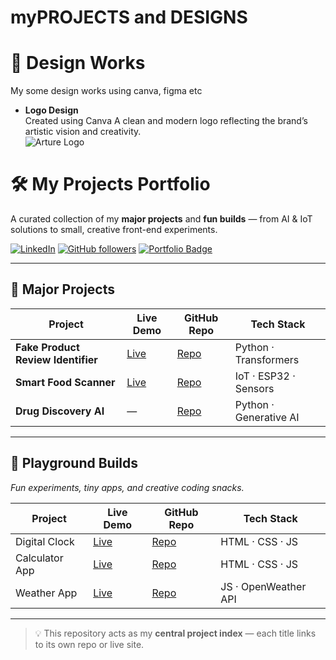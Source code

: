 # myPROJECTS and DESIGNS

# 🎨 Design Works
  My some design works using canva, figma etc
 
  - **Logo Design**  
  Created using Canva
  A clean and modern logo reflecting the brand’s artistic vision and creativity.  
  ![Arture Logo](https://www.canva.com/design/DAGvXXpzkcg/1sgWwL8VdG_rLj7lZDdxWw/edit?utm_content=DAGvXXpzkcg&utm_campaign=designshare&utm_medium=link2&utm_source=sharebutton)


# 🛠 My Projects Portfolio
A curated collection of my **major projects** and **fun builds** — from AI & IoT solutions to small, creative front-end experiments.

[![LinkedIn](https://img.shields.io/badge/LinkedIn-Connect-blue?logo=linkedin)](https://www.linkedin.com/in/shahana-beevi12) 
[![GitHub followers](https://img.shields.io/github/followers/your-Shahz-ft?label=Follow&style=social)](https://github.com/Shahz-ft)
[![Portfolio Badge](https://img.shields.io/badge/Portfolio-Live-green?logo=github)](https://github.com/Shahz-ft/portfolio)

---

## 🚀 Major Projects

| Project | Live Demo | GitHub Repo | Tech Stack |
|---------|-----------|-------------|------------|
| **Fake Product Review Identifier** | [Live](https://your-live-link.com) | [Repo](https://github.com/your-username/fake-review-detector) | Python · Transformers |
| **Smart Food Scanner** | [Live](https://your-live-link.com) | [Repo](https://github.com/your-username/smart-food-scanner) | IoT · ESP32 · Sensors |
| **Drug Discovery AI** | — | [Repo](https://github.com/your-username/drug-discovery-ai) | Python · Generative AI |

---

## 🎨 Playground Builds  
_Fun experiments, tiny apps, and creative coding snacks._

| Project | Live Demo | GitHub Repo | Tech Stack |
|---------|-----------|-------------|------------|
| Digital Clock | [Live](https://shahz-ft.github.io/digital-clock-in-web/) | [Repo](https://github.com/Shahz-ft/digital-clock-in-web.git) | HTML · CSS · JS |
| Calculator App | [Live](https://shahz-ft.github.io/calculator/) | [Repo](https://github.com/Shahz-ft/calculator.git) | HTML · CSS · JS |
| Weather App | [Live](https://your-live-link.com) | [Repo](https://github.com/your-username/weather-app) | JS · OpenWeather API |

---

> 💡 This repository acts as my **central project index** — each title links to its own repo or live site.
